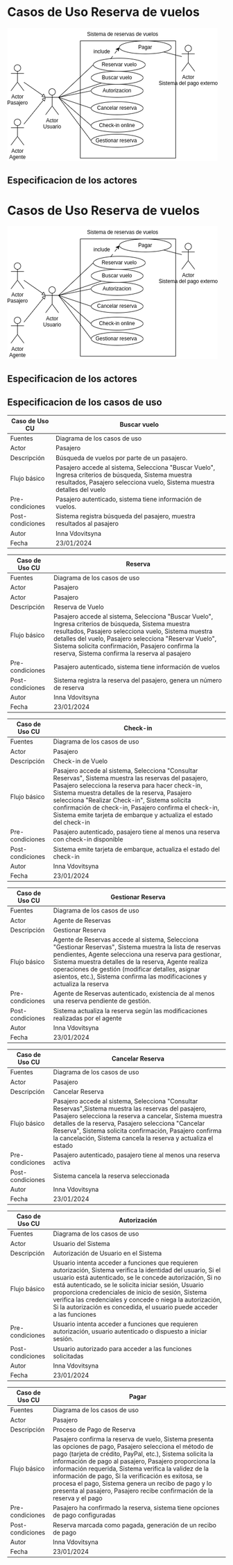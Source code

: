 # Casos de Uso Reserva de vuelos 

<img src="reserva.png">

## Especificacion de los actores



# Casos de Uso Reserva de vuelos 

<img src="reserva.png">

## Especificacion de los actores



## Especificacion de los casos de uso


**Caso de Uso CU**|**Buscar vuelo**
--|--
Fuentes| Diagrama de los casos de uso
Actor|Pasajero
Descripción|Búsqueda de vuelos por parte de un pasajero.
Flujo básico| Pasajero accede al sistema, Selecciona "Buscar Vuelo", Ingresa criterios de búsqueda, Sistema muestra resultados, Pasajero selecciona vuelo, Sistema muestra detalles del vuelo
Pre-condiciones|Pasajero autenticado, sistema tiene información de vuelos.
Post-condiciones|Sistema registra búsqueda del pasajero, muestra resultados al pasajero
Autor|Inna Vdovitsyna
Fecha|23/01/2024


**Caso de Uso CU**|**Reserva**
--|--
Fuentes| Diagrama de los casos de uso
Actor|Pasajero
Actor|Pasajero
Descripción|Reserva de Vuelo
Flujo básico|Pasajero accede al sistema, Selecciona "Buscar Vuelo", Ingresa criterios de búsqueda, Sistema muestra resultados, Pasajero selecciona vuelo, Sistema muestra detalles del vuelo, Pasajero selecciona "Reservar Vuelo", Sistema solicita confirmación, Pasajero confirma la reserva, Sistema confirma la reserva al pasajero
Pre-condiciones|Pasajero autenticado, sistema tiene información de vuelos
Post-condiciones|Sistema registra la reserva del pasajero, genera un número de reserva
Autor|Inna Vdovitsyna
Fecha|23/01/2024

**Caso de Uso CU**|**Check-in**
--|--
Fuentes| Diagrama de los casos de uso
Actor|Pasajero
Descripción|Check-in de Vuelo
Flujo básico|Pasajero accede al sistema, Selecciona "Consultar Reservas", Sistema muestra las reservas del pasajero, Pasajero selecciona la reserva para hacer check-in, Sistema muestra detalles de la reserva, Pasajero selecciona "Realizar Check-in", Sistema solicita confirmación de check-in, Pasajero confirma el check-in, Sistema emite tarjeta de embarque y actualiza el estado del check-in
Pre-condiciones|Pasajero autenticado, pasajero tiene al menos una reserva con check-in disponible
Post-condiciones|Sistema emite tarjeta de embarque, actualiza el estado del check-in
Autor|Inna Vdovitsyna
Fecha|23/01/2024

**Caso de Uso CU**|**Gestionar Reserva**
--|--
Fuentes| Diagrama de los casos de uso
Actor|Agente de Reservas
Descripción|Gestionar Reserva
Flujo básico|Agente de Reservas accede al sistema, Selecciona "Gestionar Reservas", Sistema muestra la lista de reservas pendientes, Agente selecciona una reserva para gestionar, Sistema muestra detalles de la reserva, Agente realiza operaciones de gestión (modificar detalles, asignar asientos, etc.), Sistema confirma las modificaciones y actualiza la reserva
Pre-condiciones|Agente de Reservas autenticado, existencia de al menos una reserva pendiente de gestión.
Post-condiciones|Sistema actualiza la reserva según las modificaciones realizadas por el agente
Autor|Inna Vdovitsyna
Fecha|23/01/2024

**Caso de Uso CU**|**Cancelar Reserva**
--|--
Fuentes| Diagrama de los casos de uso
Actor|Pasajero
Descripción|Cancelar Reserva
Flujo básico|Pasajero accede al sistema, Selecciona "Consultar Reservas",Sistema muestra las reservas del pasajero, Pasajero selecciona la reserva a cancelar, Sistema muestra detalles de la reserva, Pasajero selecciona "Cancelar Reserva", Sistema solicita confirmación, Pasajero confirma la cancelación, Sistema cancela la reserva y actualiza el estado
Pre-condiciones|Pasajero autenticado, pasajero tiene al menos una reserva activa
Post-condiciones|Sistema cancela la reserva seleccionada
Autor|Inna Vdovitsyna
Fecha|23/01/2024

**Caso de Uso CU**|**Autorización**
--|--
Fuentes| Diagrama de los casos de uso
Actor|Usuario del Sistema
Descripción|Autorización de Usuario en el Sistema
Flujo básico|Usuario intenta acceder a funciones que requieren autorización, Sistema verifica la identidad del usuario, Si el usuario está autenticado, se le concede autorización, Si no está autenticado, se le solicita iniciar sesión, Usuario proporciona credenciales de inicio de sesión, Sistema verifica las credenciales y concede o niega la autorización, Si la autorización es concedida, el usuario puede acceder a las funciones
Pre-condiciones|Usuario intenta acceder a funciones que requieren autorización, usuario autenticado o dispuesto a iniciar sesión.
Post-condiciones|Usuario autorizado para acceder a las funciones solicitadas
Autor|Inna Vdovitsyna
Fecha|23/01/2024

**Caso de Uso CU**|**Pagar**
--|--
Fuentes| Diagrama de los casos de uso
Actor|Pasajero
Descripción|Proceso de Pago de Reserva
Flujo básico|Pasajero confirma la reserva de vuelo, Sistema presenta las opciones de pago, Pasajero selecciona el método de pago (tarjeta de crédito, PayPal, etc.), Sistema solicita la información de pago al pasajero, Pasajero proporciona la información requerida, Sistema verifica la validez de la información de pago, Si la verificación es exitosa, se procesa el pago, Sistema genera un recibo de pago y lo presenta al pasajero, Pasajero recibe confirmación de la reserva y el pago
Pre-condiciones|Pasajero ha confirmado la reserva, sistema tiene opciones de pago configuradas
Post-condiciones|Reserva marcada como pagada, generación de un recibo de pago
Autor|Inna Vdovitsyna
Fecha|23/01/2024
